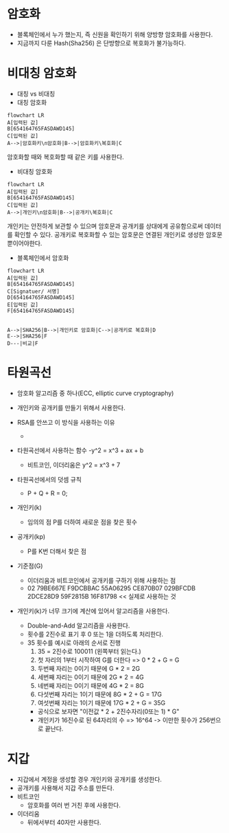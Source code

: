 # 암호화

- 블록체인에서 누가 했는지, 즉 신원을 확인하기 위해 양방향 암호화를 사용한다.
- 지금까지 다룬 Hash(Sha256) 은 단방향으로 복호화가 불가능하다.

# 비대칭 암호화

- 대칭 vs 비대칭
- 대칭 암호화

```mermaid
flowchart LR
A[입력된 값]
B[654164765FASDAWD145]
C[입력된 값]
A-->|암호화키\n암호화|B-->|암호화키\복호화|C
```

암호화할 때와 복호화할 때 같은 키를 사용한다.

- 비대칭 암호화

```mermaid
flowchart LR
A[입력된 값]
B[654164765FASDAWD145]
C[입력된 값]
A-->|개인키\n암호화|B-->|공개키\복호화|C
```

개인키는 안전하게 보관할 수 있으며 암호문과 공개키를 상대에게 공유함으로써 데이터를 확인할 수 있다.
공개키로 복호화할 수 있는 암호문은 연결된 개인키로 생성한 암호문뿐이어야한다.

- 블록체인에서 암호화

```mermaid
flowchart LR
A[입력된 값]
B[654164765FASDAWD145]
C[Signatuer/ 서명]
D[654164765FASDAWD145]
E[입력된 값]
F[654164765FASDAWD145]


A-->|SHA256|B-->|개인키로 암호화|C-->|공개키로 복호화|D
E-->|SHA256|F
D---|비교|F

```

# 타원곡선

- 암호화 알고리즘 중 하나(ECC, elliptic curve cryptography)
- 개인키와 공개키를 만들기 위해서 사용한다.
- RSA를 안쓰고 이 방식을 사용하는 이유

  -

- 타원곡선에서 사용하는 함수
  -y^2 = x^3 + ax + b

  - 비트코인, 이더리움은 y^2 = x^3 + 7

- 타원곡선에서의 덧셈 규칙

  - P + Q + R = 0;

- 개인키(k)

  - 임의의 점 P를 더하여 새로운 점을 찾은 횟수

- 공개키(kp)

  - P를 K번 더해서 찾은 점

- 기준점(G)

  - 이더리움과 비트코인에서 공개키를 구하기 위해 사용하는 점
  - 02 79BE667E F9DCBBAC 55A06295 CE870B07 029BFCDB 2DCE28D9 59F2815B 16F81798 << 실제로 사용하는 것

- 개인키(k)가 너무 크기에 계산에 있어서 알고리즘을 사용한다.
  - Double-and-Add 알고리즘을 사용한다.
  - 횟수를 2진수로 표기 후 0 또는 1을 더하도록 처리한다.
  - 35 횟수를 예시로 아래의 순서로 진행
    1. 35 = 2진수로 100011 (왼쪽부터 읽는다.)
    2. 첫 자리의 1부터 시작하여 G를 더한다 => 0 \* 2 + G = G
    3. 두번째 자리는 0이기 때문에 G \* 2 = 2G
    4. 세번째 자리는 0이기 때문에 2G \* 2 = 4G
    5. 네번째 자리는 0이기 때문에 4G \* 2 = 8G
    6. 다섯번째 자리는 1이기 때문에 8G \* 2 + G = 17G
    7. 여섯번째 자리는 1이기 때문에 17G \* 2 + G = 35G
    - 공식으로 보자면 "이전값 \* 2 + 2진수자리(0또는 1) \* G"
    - 개인키가 16진수로 된 64자리의 수 => 16^64 -> 이만한 횟수가 256번으로 끝난다.

# 지갑

- 지갑에서 계정을 생성할 경우 개인키와 공개키를 생성한다.
- 공개키를 사용해서 지갑 주소를 만든다.
- 비트코인
  - 암호화를 여러 번 거친 후에 사용한다.
- 이더리움
  - 뒤에서부터 40자만 사용한다.
